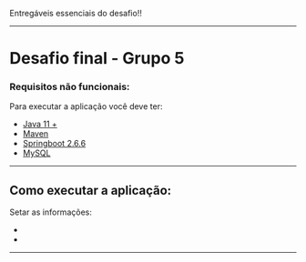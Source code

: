 Entregáveis essenciais do desafio!!

-----

 # Desafio final - Grupo 5


### Requisitos não funcionais:

Para executar a aplicação você deve ter:

- [Java 11 +](https://www.oracle.com/java/technologies/downloads/)
- [Maven](https://maven.apache.org/download.cgi)
- [Springboot 2.6.6](https://start.spring.io/)
- [MySQL](https://www.mysql.com/)
___

## Como executar a aplicação:

Setar as informações:

-
-
____
